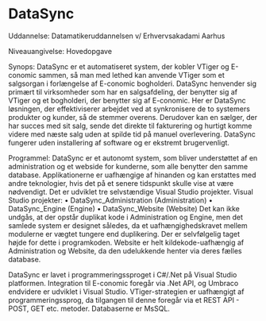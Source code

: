 #	DataSync

Uddannelse: 	Datamatikeruddannelsen v/ Erhvervsakadami Aarhus

Niveauangivelse:	Hovedopgave

Synops:
DataSync er et automatiseret system, der kobler VTiger og E-conomic sammen, så man med lethed kan anvende VTiger som et salgsorgan i forlængelse af E-conomic bogholderi. DataSync henvender sig primært til virksomheder som har en salgsafdeling, der benytter sig af VTiger og et bogholderi, der benytter sig af E-conomic. Her er DataSync løsningen, der effektiviserer arbejdet ved at synkronisere de to systemers produkter og kunder, så de stemmer overens. Derudover kan en sælger, der har succes med sit salg, sende det direkte til fakturering og hurtigt komme videre med næste salg uden at spilde tid på manuel overlevering. DataSync fungerer uden installering af software og er ekstremt brugervenligt.

Programmel:
DataSync er et autonomt system, som bliver understøttet af en administration og et webside for kunderne, som alle benytter den samme database. Applikationerne er uafhængige af hinanden og kan  erstattes med andre teknologier, hvis det på et senere tidspunkt skulle vise at være nødvendigt. Det er  udviklet tre selvstændige Visual Studio projekter. 
Visual Studio projekter:
•	DataSync_Administration	(Administration)
•	DataSync_Engine	(Engine)
•	DataSync_Website	(Website)
Det kan ikke undgås, at der opstår duplikat kode i Administration og Engine, men det samlede system er designet således, da et uafhængighedskravet mellem modulerne er vægtet tungere end duplikering. Der er selvfølgelig taget højde for dette i programkoden. Website er helt kildekode-uafhængig af Administration og Website, da den udelukkende henter via deres fælles database. 

DataSync er lavet i programmeringssproget i C#/.Net på Visual Studio platformen. Integration til E-conomic foregår via .Net API, og Umbraco endvidere er udviklet i Visual Studio. VTiger-strategien er uafhængigt af programmeringssprog, da tilgangen til denne foregår via et REST API - POST, GET etc. metoder. Databaserne er MsSQL.
